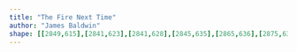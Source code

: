 ```yaml
---
title: "The Fire Next Time"
author: "James Baldwin"
shape: [[2849,615],[2841,623],[2841,628],[2845,635],[2865,636],[2875,634],[2884,636],[2890,640],[2894,660],[2892,678],[2895,684],[2902,691],[2904,698],[2903,704],[2898,711],[2888,712],[2886,723],[2887,754],[2888,756],[2892,757],[2895,762],[2889,787],[2891,818],[2886,847],[2884,875],[2878,900],[2878,913],[2874,940],[2874,958],[2872,965],[2869,994],[2869,1015],[2864,1051],[2864,1070],[2851,1149],[2848,1203],[2843,1251],[2843,1272],[2839,1305],[2837,1346],[2835,1353],[2835,1358],[2839,1366],[2857,1370],[2872,1370],[2880,1368],[2883,1366],[2886,1359],[2888,1326],[2890,1319],[2890,1303],[2897,1237],[2898,1212],[2904,1167],[2910,1145],[2912,1117],[2916,1090],[2925,909],[2928,889],[2928,874],[2932,843],[2938,756],[2949,648],[2949,622],[2944,618],[2922,616],[2910,622],[2899,618],[2867,615]]
---
```

